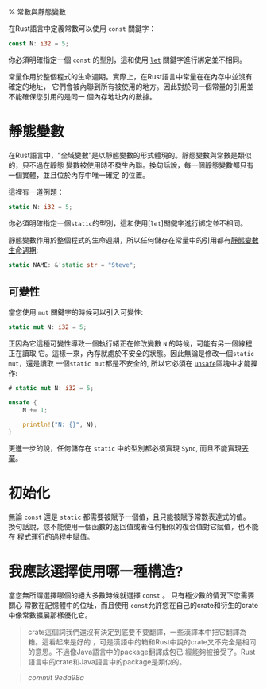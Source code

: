 % 常數與靜態變數

在Rust語言中定義常數可以使用 `const` 關鍵字：

```rust
const N: i32 = 5;
```

你必須明確指定一個 `const` 的型別，這和使用 [`let`][let] 關鍵字進行綁定並不相同。

[let]: variable-bindings.html

常量作用於整個程式的生命週期。實際上，在Rust語言中常量在在內存中並沒有確定的地址，
它們會被內聯到所有被使用的地方。因此對於同一個常量的引用並不能確保您引用的是同一
個內存地址內的數據。

# 靜態變數

在Rust語言中，“全域變數”是以靜態變數的形式體現的。靜態變數與常數是類似的，只不過在靜態
變數被使用時不發生內聯。換句話說，每一個靜態變數都只有一個實體，並且位於內存中唯一確定
的位置。

這裡有一道例題：

```rust
static N: i32 = 5;
```

你必須明確指定一個`static`的型別，這和使用[`let`]關鍵字進行綁定並不相同。

靜態變數作用於整個程式的生命週期，所以任何儲存在常量中的引用都有[靜態變數生命週期][lifetimes]:

```rust
static NAME: &'static str = "Steve";
```

[lifetimes]: lifetimes.html

## 可變性

當您使用 `mut` 關鍵字的時候可以引入可變性:

```rust
static mut N: i32 = 5;
```

正因為它這種可變性導致一個執行緒正在修改變數 `N` 的時候，可能有另一個線程正在讀取
它。這樣一來，內存就處於不安全的狀態。因此無論是修改一個`static mut`，還是讀取
一個`static mut`都是不安全的, 所以它必須在 [`unsafe`][unsafe]區塊中才能操作:

```rust
# static mut N: i32 = 5;

unsafe {
    N += 1;

    println!("N: {}", N);
}
```

[unsafe]: unsafe.html

更進一步的說，任何儲存在 `static` 中的型別都必須實現 `Sync`, 而且不能實現[丟棄][drop]。

[drop]: drop.html

# 初始化

無論 `const` 還是 `static` 都需要被賦予一個值，且只能被賦予常數表達式的值。 換句話說，您不能使用一個函數的返回值或者任何相似的復合值對它賦值，也不能在
程式運行的過程中賦值。

# 我應該選擇使用哪一種構造?

當您無所謂選擇哪個的絕大多數時候就選擇 `const` 。 只有極少數的情況下您需要關心
常數在記憶體中的位址，而且使用 `const`允許您在自己的crate和衍生的crate中像常數擴展那樣優化它。

> crate這個詞我們還沒有決定到底要不要翻譯，一些漢譯本中把它翻譯為箱。這看起來是好的
，可是漢語中的箱和Rust中說的crate又不完全是相同的意思。不過像Java語言中的package翻譯成包已
經能夠被接受了。Rust語言中的crate和Java語言中的package是類似的。


            



> *commit 9eda98a*
